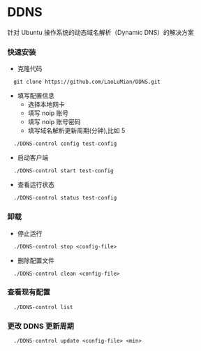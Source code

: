 # DDNS

针对 Ubuntu 操作系统的动态域名解析（Dynamic DNS）的解决方案
 

### 快速安装

* 克隆代码 
    
```
  git clone https://github.com/LaoLuMian/DDNS.git

```


* 填写配置信息
  * 选择本地网卡
  * 填写 noip 账号
  * 填写 noip 账号密码
  * 填写域名解析更新周期(分钟),比如 5

```
  ./DDNS-control config test-config

```
* 启动客户端

```
  ./DDNS-control start test-config
```

* 查看运行状态

```
  ./DDNS-control status test-config
```

### 卸载

* 停止运行

```
  ./DDNS-control stop <config-file>
```

* 删除配置文件

```
  ./DDNS-control clean <config-file>
```   
    
### 查看现有配置 

```
  ./DDNS-control list
```

### 更改 DDNS 更新周期

```
  ./DDNS-control update <config-file> <min>
```